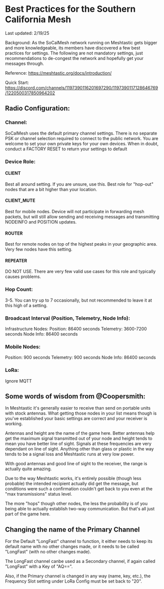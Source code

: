 # Best Practices for the Southern California Mesh
Last updated: 2/19/25

Background: As the SoCalMesh network running on Meshtastic gets bigger and more knowledgeable, its members have discovered a few best practices for settings. The following are not mandatory settings, just recommendations to de-congest the network and hopefully get your messages through.

Reference:  https://meshtastic.org/docs/introduction/

Quick Start: ⁠https://discord.com/channels/1197390116201697290/1197390117128646769/1220500317850964202⁠

## Radio Configuration:
### Channel: 
SoCalMesh uses the default primary channel settings. There is no separate PSK or channel selection required to connect to the public network. You are welcome to set your own private keys for your own devices.
When in doubt, conduct a FACTORY RESET to return your settings to default

### Device Role: 
#### CLIENT
Best all around setting. If you are unsure, use this. Best role for "hop-out" nodes that are a bit higher than your location.

#### CLIENT_MUTE
Best for mobile nodes. Device will not participate in forwarding mesh packets, but will still allow sending and receiving messages and transmitting NODEINFO and POSITION updates.

#### ROUTER
Best for remote nodes on top of the highest peaks in your geographic area. Very few nodes have this setting.

#### REPEATER
DO NOT USE. There are very few valid use cases for this role and typically causes problems.

### Hop Count:
3-5. You can try up to 7 occasionally, but not recommended to leave it at this high of a setting.

### Broadcast Interval (Position, Telemetry, Node Info):
Infrastructure Nodes:
Position: 86400 seconds
Telemetry: 3600-7200 seconds
Node Info: 86400 seconds

### Mobile Nodes:
Position: 900 seconds
Telemetry: 900 seconds
Node Info: 86400 seconds

### LoRa:
Ignore MQTT

## Some words of wisdom from @Coopersmith:

In Meshtastic it's generally easier to receive than send on portable units with stock antennas.  What getting those nodes in your list means though is you've established your basic settings are correct and your receiver is working.

Antennas and height are the name of the game here.  Better antennas help get the maximum signal transmitted out of your node and height tends to mean you have better line of sight.  Signals at these frequencies are very dependant on line of sight.  Anything other than glass or plastic in the way tends to be a signal loss and Meshtastic runs at very low power.

With good antennas and good line of sight to the receiver, the range is actually quite amazing.

Due to the way Meshtastic works, it's entirely possible (though less probable) the intended recipient actually did get the message, but conditions were such a confirmation couldn't get back to you even at the "max transmissions" status level.

The more "hops" though other nodes, the less the probability is of you being able to actually establish two-way communication.  But that's all just part of the game here.

## Changing the name of the Primary Channel

For the Default "LongFast" channel to function, it either needs to keep its default name with no other changes made, or it needs to be called "LongFast" (with no other changes made).

The LongFast channel canbe used as a Secondary channel, if again called "LongFast" with a Key of "AQ==".

Also, if the Primary channel is changed in any way (name, key, etc.), the Frequency Slot setting under LoRa Config must be set back to "20".
